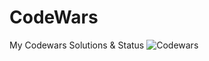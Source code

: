 # CodeWars
My Codewars Solutions &amp; Status
![Codewars](https://github.r2v.ch/codewars?user=jordles)
